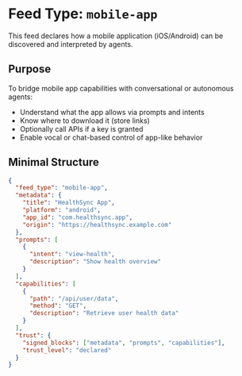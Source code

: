 # Feed Type: `mobile-app`

This feed declares how a mobile application (iOS/Android) can be discovered and interpreted by agents.

## Purpose

To bridge mobile app capabilities with conversational or autonomous agents:

- Understand what the app allows via prompts and intents
- Know where to download it (store links)
- Optionally call APIs if a key is granted
- Enable vocal or chat-based control of app-like behavior

## Minimal Structure

```json
{
  "feed_type": "mobile-app",
  "metadata": {
    "title": "HealthSync App",
    "platform": "android",
    "app_id": "com.healthsync.app",
    "origin": "https://healthsync.example.com"
  },
  "prompts": [
    {
      "intent": "view-health",
      "description": "Show health overview"
    }
  ],
  "capabilities": [
    {
      "path": "/api/user/data",
      "method": "GET",
      "description": "Retrieve user health data"
    }
  ],
  "trust": {
    "signed_blocks": ["metadata", "prompts", "capabilities"],
    "trust_level": "declared"
  }
}
```
